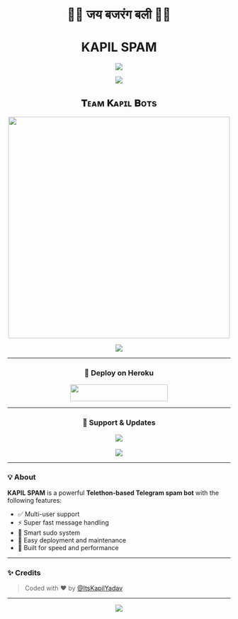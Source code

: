 <h1 align="center">🚩🚩 जय बजरंग बली 🚩🚩</h1>

<h1 align="center">KAPIL SPAM</h1>

<p align="center">
    <img src="https://user-images.githubusercontent.com/73097560/115834477-dbab4500-a447-11eb-908a-139a6edaec5c.gif">
</p>

<p align="center">
    <img src="https://readme-typing-svg.herokuapp.com?color=FF0085&width=620&lines=🔥+Powerful+Telegram+Spam+Bot;⚡+Made+by+@ItsKapilYadav;🛡️+Fast,+Smart,+Multi-User+Support">
</p>

<h2 align="center"><b>𝐓ᴇᴀᴍ 𝐊ᴀᴘɪʟ 𝐁ᴏᴛs</b></h2>

<p align="center">
    <a href="https://t.me/ItsKapilYadav"><img src="https://files.catbox.moe/lg4old.jpg" width="500"></a>
</p>

<p align="center">
    <img src="https://user-images.githubusercontent.com/73097560/115834477-dbab4500-a447-11eb-908a-139a6edaec5c.gif">
</p>

---

<h3 align="center">🚀 Deploy on Heroku</h3>

<p align="center">
    <a href="https://dashboard.heroku.com/new?template=https://github.com/ItsKapilYadav0001/KAPIL_SPAM">
        <img src="https://img.shields.io/badge/Deploy%20to%20Heroku-green?style=for-the-badge&logo=heroku" width="220" height="38"/>
    </a>
</p>

---

<h3 align="center">📢 Support & Updates</h3>

<p align="center">
    <a href="https://t.me/KomalMusicRobotSupport">
        <img src="https://img.shields.io/badge/Support%20Group-blue?style=for-the-badge&logo=telegram">
    </a>
    <br><br>
    <a href="https://t.me/KomalNetwork">
        <img src="https://img.shields.io/badge/Update%20Channel-blue?style=for-the-badge&logo=telegram">
    </a>
</p>

---

### 💡 About

**KAPIL SPAM** is a powerful **Telethon-based Telegram spam bot** with the following features:

- ✅ Multi-user support  
- ⚡ Super fast message handling  
- 🧠 Smart sudo system  
- 🔧 Easy deployment and maintenance  
- 🚀 Built for speed and performance  

---

### ✨ Credits

> Coded with ❤️ by [@ItsKapilYadav](https://t.me/ItsKapilYadav)

---

<p align="center">
    <img src="https://user-images.githubusercontent.com/73097560/115834477-dbab4500-a447-11eb-908a-139a6edaec5c.gif">
</p>
